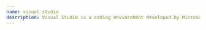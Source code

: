 ```yaml
---
name: visual studio
description: Visual Studio is a coding enviornment developed by Microsoft for the .NET runtime.
---
```

